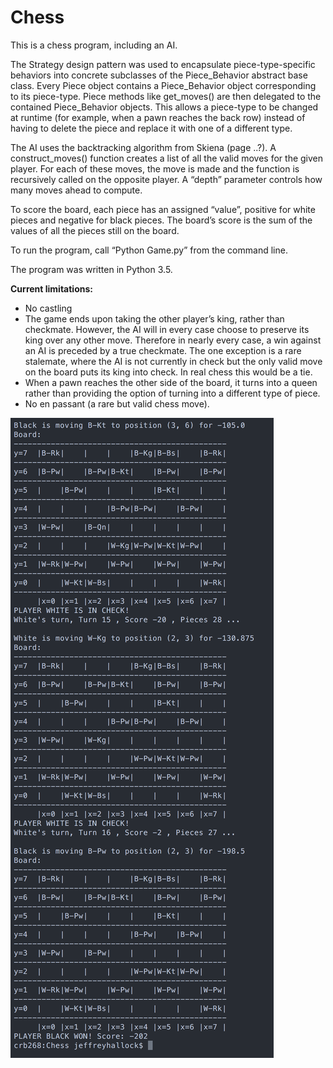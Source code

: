 # Chess

This is a chess program, including an AI.

The Strategy design pattern was used to encapsulate piece-type-specific behaviors into concrete subclasses of the Piece_Behavior abstract base class. Every Piece object contains a Piece_Behavior object corresponding to its piece-type. Piece methods like get_moves() are then delegated to the contained Piece_Behavior objects. This allows a piece-type to be changed at runtime (for example, when a pawn reaches the back row) instead of having to delete the piece and replace it with one of a different type.

The AI uses the backtracking algorithm from Skiena (page ..?). A construct_moves() function creates a list of all the valid moves for the given player. For each of these moves, the move is made and the function is recursively called on the opposite player. A “depth” parameter controls how many moves ahead to compute.

To score the board, each piece has an assigned “value”, positive for white pieces and negative for black pieces. The board’s score is the sum of the values of all the pieces still on the board.

To run the program, call “Python Game.py” from the command line.

The program was written in Python 3.5.

**Current limitations:**
- No castling
- The game ends upon taking the other player’s king, rather than checkmate. However, the AI will in every case choose to preserve its king over any other move. Therefore in nearly every case, a win against an AI is preceded by a true checkmate. The one exception is a rare stalemate, where the AI is not currently in check but the only valid move on the board puts its king into check. In real chess this would be a tie.
- When a pawn reaches the other side of the board, it turns into a queen rather than providing the option of turning into a different type of piece.
- No en passant (a rare but valid chess move).

![Screenshot](figures/Screenshot.png)